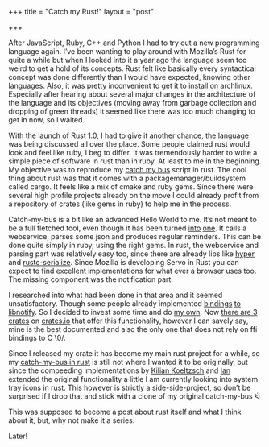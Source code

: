 +++
title = "Catch my Rust!"
layout = "post"

+++

After JavaScript, Ruby, C++ and Python I had to try out a new
programming language again.
 I’ve been wanting to play around with Mozilla’s Rust for quite a while
but when I looked into it a year ago the language seem too weird to get
a hold of its concepts. Rust felt like basically every syntactical
concept was done differently than I would have expected, knowing other
languages. Also, it was pretty inconvenient to get it to install on
archlinux.
 Especially after hearing about several major changes in the
architecture of the language and its objectives (moving away from
garbage collection and dropping of green threads) it seemed like there
was too much changing to get in now, so I waited.

With the launch of Rust 1.0, I had to give it another chance, the
language was being discussed all over the place. Some people claimed
rust would look and feel like ruby, I beg to differ. It was tremendously
harder to write a simple piece of software in rust than in ruby. At
least to me in the beginning. My objective was to reproduce my [catch my
bus](https://github.com/hoodie/catch-my-bus) script in rust. The cool
thing about rust was that it comes with a packagemanager/buildsystem
called cargo. It feels like a mix of cmake and ruby gems. Since there
were several high profile projects already on the move I could already
profit from a repository of crates (like gems in ruby) to help me in the
process.

Catch-my-bus is a bit like an advanced Hello World to me. It’s not meant
to be a full fletched tool, even though it has been turned
[into](http://catchmybus.kilian.io/)
[one](https://github.com/devmeepo/catch-my-bus-python).
 It calls a webservice, parses some json and produces regular reminders.
This can be done quite simply in ruby, using the right gems.
 In rust, the webservice and parsing part was relatively easy too, since
there are already libs like [hyper](https://hyper.rs/) and
[rustc-serialize](https://crates.io/crates/rustc-serialize). Since
Mozilla is developing Servo in Rust you can expect to find excellent
implementations for what ever a browser uses too. The missing component
was the notification part.

I researched into what had been done in that area and it seemed
unsatisfactory. Though some people already implemented
[bindings](https://github.com/nykac/rust-notify)
[to](https://crates.io/crates/libnotify-sys)
[libnotify](https://crates.io/crates/libnotify). So I decided to invest
some time and do [my own](https://crates.io/crates/notify-rust). Now
[there are 3 crates](https://xkcd.com/927/) on
[crates.io](https://crates.io/) that offer this functionality, however I
can savely say, mine is the best documented and also the only one that
does not rely on ffi bindings to C \\0/.

Since I released my crate it has become my main rust project for a
while, so my [catch-my-bus in
rust](https://github.com/hoodie/catch-my-rust) is still not where I
wanted it to be originally, but since the compeeding implementations by
[Kilian Koeltzsch](http://github.com/kiliankoe/catchmybus) and
[Ian](https://github.com/devmeepo/catch-my-bus-python) extended the
original functionality a little I am currently looking into system tray
icons in rust. This however is strictly a side-side-project, so don’t be
surprised if I drop that and stick with a clone of my original
catch-my-bus ᐛ

This was supposed to become a post about rust itself and what I think
about it, but, why not make it a series.

Later!

